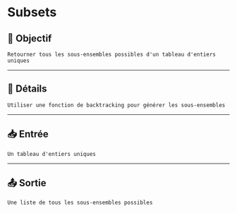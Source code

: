 # Subsets

## 🎯 Objectif

    Retourner tous les sous-ensembles possibles d'un tableau d'entiers uniques

---

## 📝 Détails

    Utiliser une fonction de backtracking pour générer les sous-ensembles

---

## 📥 Entrée

    Un tableau d'entiers uniques

---

## 📤 Sortie

    Une liste de tous les sous-ensembles possibles

